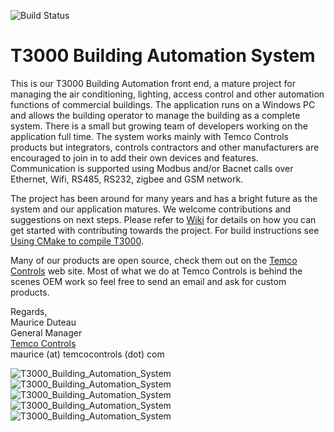 ![Build Status](https://github.com/temcocontrols/T3000_Building_Automation_System/workflows/CI/badge.svg)

T3000 Building Automation System
================================

This is our T3000 Building Automation front end, a mature project for managing the air conditioning, lighting, access control and other automation functions of commercial buildings. The application runs on a Windows PC and allows the building operator to manage the building as a complete system. There is a small but growing team of developers working on the application full time. The system works mainly with Temco Controls products but integrators, controls contractors and other manufacturers are encouraged to join in to add their own devices and features. Communication is supported using Modbus and/or Bacnet calls over Ethernet, Wifi, RS485, RS232, zigbee and GSM network.  

The project has been around for many years and has a bright future as the system and our application matures. We welcome contributions and suggestions on next steps. Please refer to [Wiki](https://github.com/temcocontrols/T3000_Building_Automation_System/wiki) for details on how you can get started with contributing towards the project.  For build instructions see [Using CMake to compile T3000](README_CMake_Build.md).

Many of our products are open source, check them out on the [Temco Controls](http://www.temcocontrols.com/) web site. Most of what we do at Temco Controls is behind the scenes OEM work so feel free to send an email and ask for custom products. 

Regards,   
Maurice Duteau     
General Manager    
[Temco Controls](http://www.temcocontrols.com/)    
maurice (at) temcocontrols (dot) com


![T3000_Building_Automation_System](image/T3000UserInterface.png "T3000 Software Screenshot")
![T3000_Building_Automation_System](image/T3_Bacnet_Controller_1.jpg "T3000 Bacnet Controllers")
![T3000_Building_Automation_System](image/T3_Bacnet_Controller_2.jpg "T3000 Bacnet Controller Overview")
![T3000_Building_Automation_System](image/T3_Bacnet_Controller_4.jpg "T3000 Bacnet Controller IO List")
![T3000_Building_Automation_System](image/T3_Bacnet_Controller_5.jpg "T3000 Bacnet Controller Network Structure")
